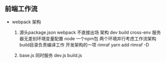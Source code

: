 ## 前端工作流

- webpack 架构
    1. 源头package.json
    webpack 不直接出场 架构 dev build
    cross-env 服务器无差别环境变量配置  node 一个npm包
    两个环境并行考虑工作流架构
    build目录负责编译工作 开发架构的一项 
    rimraf  yarn add rimraf -D

    3. base.js 同时服务 dev.js build.js